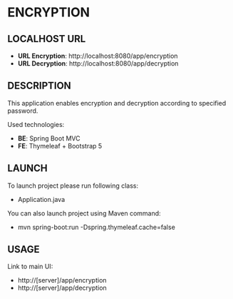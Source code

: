 ENCRYPTION
==========


LOCALHOST URL
-------------

* **URL Encryption**: http://localhost:8080/app/encryption
* **URL Decryption**: http://localhost:8080/app/decryption


DESCRIPTION
-----------

This application enables encryption and decryption according to specified password. 

Used technologies:
* **BE**: Spring Boot MVC
* **FE**: Thymeleaf + Bootstrap 5
  

LAUNCH
------

To launch project please run following class: 
* Application.java

You can also launch project using Maven command:
* mvn spring-boot:run -Dspring.thymeleaf.cache=false


USAGE
-----

Link to main UI:
* http://[server]/app/encryption
* http://[server]/app/decryption